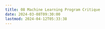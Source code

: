 ```yaml
---
title: 08 Machine Learning Program Critique
date: 2024-03-08T09:30:00
lastmod: 2024-04-12T05:33:38
---
```

